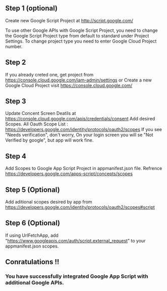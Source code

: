 ## Step 1 (optional)
Create new Google Script Project at http://script.google.com/

To use other Google APIs with Google Script Project, you need to change the Google Script Project type from default to standard under Project Settings.
To change project type you need to enter Google Cloud Project number. 

## Step 2
If you already creted one, get project from https://console.cloud.google.com/iam-admin/settings
or Create a new Google Cloud Project visit https://console.cloud.google.com/

## Step 3
Update Concent Screen Deatils at https://console.cloud.google.com/apis/credentials/consent
Add desired Scopes.
All Oauth Scope List : https://developers.google.com/identity/protocols/oauth2/scopes
If you see "Needs verification", don't worry, On your login screen you will se "Not Verified by google", but app will work fine.

## Step 4
Add Scopes to Google App Script Project in appmanifest.json file. 
Refrence https://developers.google.com/apps-script/concepts/scopes

## Step 5 (Optional)
Add aditional scopes desired by app from https://developers.google.com/identity/protocols/oauth2/scopes#script

## Step 6 (Optional)
If using UrlFetchApp, add "https://www.googleapis.com/auth/script.external_request" to your appmanifest.json scopes.

## Conratulations !! 
### You have successfully integrated Google App Script with additional Google APIs.

